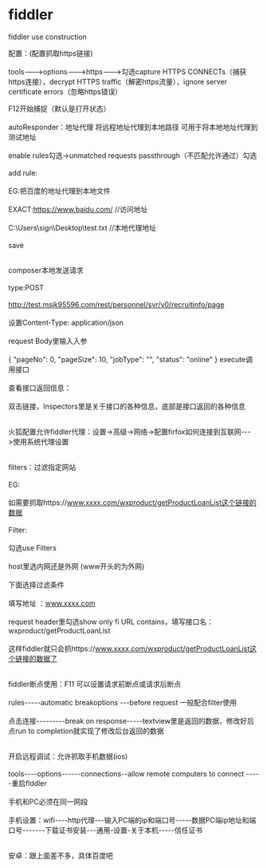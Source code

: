 # fiddler
fiddler use construction


配置：(配置抓取https链接)<br><br>
tools--->options--->https--->勾选capture HTTPS CONNECTs（捕获https连接），decrypt HTTPS traffic（解密https流量），ignore server certificate errors（忽略https错误）

F12开始捕捉（默认是打开状态）<br><br>
autoResponder：地址代理 将远程地址代理到本地路径  可用于将本地地址代理到测试地址<br><br>
enable rules勾选->unmatched requests passthrough（不匹配允许通过）勾选<br><br>
add rule:<br><br>
EG:把百度的地址代理到本地文件<br><br>
EXACT:https://www.baidu.com/  //访问地址<br><br>
C:\Users\sign\Desktop\test.txt   //本地代理地址<br><br>
save<br><br>

composer本地发送请求<br><br>
type:POST<br><br>
http://test.msjk95596.com/rest/personnel/svr/v0/recruitinfo/page<br><br>
设置Content-Type: application/json<br><br>
request Body里输入入参<br><br>
{
	"pageNo": 0, 
	"pageSize": 10,
	"jobType": "", 
	"status": "online"
}
execute调用接口<br><br>
查看接口返回信息：<br><br>
双击链接，Inspectors里是关于接口的各种信息，底部是接口返回的各种信息<br><br>

火狐配置允许fiddler代理：设置->高级->网络->配置firfox如何连接到互联网--->使用系统代理设置<br><br>

filters：过滤指定网站<br><br>
EG:<br><br>
如需要抓取https://www.xxxx.com/wxproduct/getProductLoanList这个链接的数据<br><br>
Filter:<br><br>
勾选use Filters<br><br>
host里选内网还是外网 (www开头的为外网)<br><br>
下面选择过滤条件<br><br>
填写地址 ：www.xxxx.com<br><br>
request header里勾选show only fi URL contains，填写接口名：wxproduct/getProductLoanList	<br><br>
这样fiddler就只会抓https://www.xxxx.com/wxproduct/getProductLoanList这个链接的数据了<br><br>


fiddler断点使用：F11 可以设置请求前断点或请求后断点 <br><br>
rules-----automatic breakoptions ---before request  一般配合filter使用<br><br>
点击连接---------break on response-----textview里是返回的数据，修改好后点run to completion就实现了修改后台返回的数据<br><br>

开启远程调试：允许抓取手机数据(ios)<br><br>
tools----options------connections--allow remote computers to connect -----重启flddler<br><br>
手机和PC必须在同一网段<br><br>
手机设置：wifi----http代理---输入PC端的ip和端口号-----数据PC端ip地址和端口号-------下载证书安装---通用-设置-关于本机-----信任证书<br><br>

安卓：跟上面差不多，具体百度吧<br><br>




